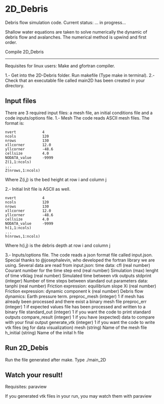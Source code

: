 2D_Debris
=========

Debris flow simulation code. Current status: ... in progress...

Shallow water equations are taken to solve numerically the dynamic of debris flow and avalanches. The numerical method is upwind and first order.


Compile 2D_Debris
_________________

Requisites for linux users: Make and gfortran compiler. 

1.- Get into the 2D-Debris folder. Run makefile (Type make in terminal).
2.- Check that an executable file called main2D has been created in your directory. 

Input files
-----------

There are 3 required input files: a mesh file, an initial conditions file and a code inputs/options file.
1.- Mesh
The code reads ASCII mesh files. The format is:

    nvert      	     4
    ncols      	     120
    nrows      	     130
    xllcorner  	     12.0
    yllcorner 	     -48.6
    cellsize	     4.0
    NODATA_value     -9999
    Z(1,1:ncols) 
    ...
    Z(nrows,1:ncols)

Where Z(i,j) is the bed height at row i and column j

2.- Initial
Init file is ASCII as well. 

    nvert      	     4
    ncols      	     120
    nrows      	     130
    xllcorner  	     12.0
    yllcorner 	     -48.6
    cellsize	     4.0
    NODATA_value     -9999
    h(1,1:ncols) 
    ...
    h(nrows,1:ncols)

Where h(i,j) is the debris depth at row i and column j

3.- Inputs/options file.
The code reads a json format file called input.json. Special thanks to @josephalevin, who developed the fortran library we are using. Several data are read from input.json:
    time data:
    	 cfl (real number)  
	     Courant number for the time step
	 end (real number)
	     Simulation (max) lenght of time
	 vtklag (real number)
	     Simulated time between vtk outputs
	 stdprint (integer)
	     Number of time steps between standard out
    parameters data:
	 tanphi (real number)
	 	Friction expression: equilibrium slope
	 Xi (real number)
                Friction expression: dynamic component
	 k (real number)
                Debris flow dynamics: Earth pressure term.
    preproc_mesh (integer)
	 1 if mesh has already been processed and there exist a binary mesh file
    preproc_err (integer)
    	 1 if expected values file has been processed and written to a binary file
    standard_out (integer)
         1 if you want the code to print standard outputs
    compare_result (integer)
         1 if you have (expected) data to compare with your final output
    generate_vtk (integer) 
         1 if you want the code to write vtk files (eg for data visualization)
    mesh (string)
    	 Name of the mesh file
    h_initial (string)
    	 Name of the inital h file

Run 2D_Debis
------------

Run the file generated after make. Type ./main_2D

Watch your result!
------------------

Requisites: paraview

If you generated vtk files in your run, you may watch them with paraview